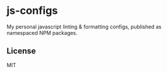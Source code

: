 # js-configs

My personal javascript linting & formatting configs, published as namespaced NPM packages.

## License

MIT
